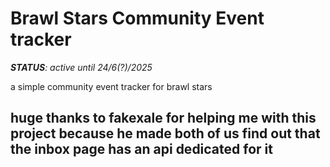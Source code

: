 # Brawl Stars Community Event tracker

***STATUS**: active until 24/6(?)/2025*

a simple community event tracker for brawl stars

## huge thanks to fakexale for helping me with this project because he made both of us find out that the inbox page has an api dedicated for it
